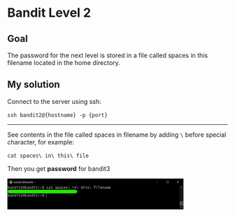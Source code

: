 # Bandit Level 2

## Goal

The password for the next level is stored in a file called spaces in this filename located in the home directory.

## My solution

Connect to the server using ssh:

```
ssh bandit2@{hostname} -p {port}
```

---

See contents in the file called spaces in filename by adding `\` before special character, for example:

```
cat spaces\ in\ this\ file
```

Then you get **password** for bandit3

<div>
    <img src="1.png" width=80% />
</div>
